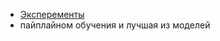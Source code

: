 - [Эксперементы](https://colab.research.google.com/drive/16Kgw0fNPv0B6oWXHEPdaxAO-yhAG2ZH7?usp=sharing)
- пайплайном обучения и лучшая из моделей
